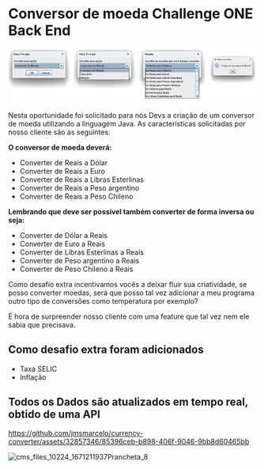 # Conversor de moeda Challenge ONE Back End
![currency-converter-print](currency-converter-print.png)





Nesta oportunidade foi solicitado para nós Devs a criação de um conversor de moeda utilizando a linguagem Java. As características solicitadas por nosso cliente são as seguintes:

**O conversor de moeda deverá:**

  - Converter de Reais a Dólar
  - Converter de Reais a Euro
  - Converter de Reais a Libras Esterlinas
  - Converter de Reais a Peso argentino
  - Converter de Reais a Peso Chileno
     
**Lembrando que deve ser possível também converter de forma inversa ou seja:**

  - Converter de Dólar a Reais
  - Converter de Euro a Reais
  - Converter de Libras Esterlinas a Reais
  - Converter de Peso argentino a  Reais
  - Converter de Peso Chileno a Reais
       
Como desafio extra incentivamos vocês a deixar fluir sua criatividade, se posso converter moedas, será que posso tal vez adicionar a meu programa outro tipo de conversões como temperatura por exemplo?

É hora de surpreender nosso cliente com uma feature que tal vez nem ele sabia que precisava.

## Como desafio extra foram adicionados
  - Taxa SELIC
  - Inflação

## Todos os Dados são atualizados em tempo real, obtido de uma API

https://github.com/jmsmarcelo/currency-converter/assets/32857346/85396ceb-b898-406f-9046-9bb8d60465bb

![cms_files_10224_1671211937Prancheta_8](https://github.com/jmsmarcelo/currency-converter/assets/32857346/7a7e15ad-b8da-4534-a860-8beabd5b4636)
